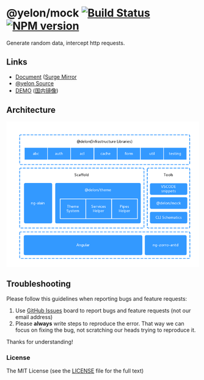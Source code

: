 # @yelon/mock [![Build Status](https://dev.azure.com/hbyunzai/yelon/_apis/build/status/yelon-CI?branchName=master)](https://dev.azure.com/hbyunzai/yelon/_build/latest?definitionId=1&branchName=master) [![NPM version](https://img.shields.io/npm/v/@yelon/mock.svg?style=flat-square)](https://www.npmjs.com/package/@yelon/mock)

Generate random data, intercept http requests.

## Links

+ [Document](https://ng.yunzainfo.com/mock) ([Surge Mirror](https://ng-yunzai-doc.surge.sh/mock)
+ [@yelon Source](https://github.com/hbyunzai/yelon)
+ [DEMO](https://ng.yunzainfo.com.sh) ([国内镜像](https://ng.yunzainfo.com/))

## Architecture

![Architecture](https://raw.githubusercontent.com/hbyunzai/yelon/master/_screenshot/architecture.png)

## Troubleshooting

Please follow this guidelines when reporting bugs and feature requests:

1. Use [GitHub Issues](https://github.com/hbyunzai/yelon/issues) board to report bugs and feature requests (not our email address)
2. Please **always** write steps to reproduce the error. That way we can focus on fixing the bug, not scratching our heads trying to reproduce it.

Thanks for understanding!

### License

The MIT License (see the [LICENSE](https://github.com/hbyunzai/yelon/blob/master/LICENSE) file for the full text)
